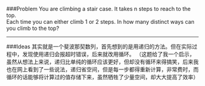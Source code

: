 ###Problem
You are climbing a stair case. It takes n steps to reach to the top.  
Each time you can either climb 1 or 2 steps. In how many distinct ways can you climb to the top?  

---

###Ideas
其实就是一个斐波那契数列，首先想到的是用递归的方法。但在实际过程中，发现使用递归会报超时错误，后来就改用循环。
（这题给了我一个启示，虽然从想法上来说，递归比单纯的循环应该更好，但却没有循环来得搞笑，后来我也在网上看到了一些说法，递归省空间，但是每一步都得重新计算，非常费时，而循环的话能够将计算过的值存储下来，虽然牺牲了少量空间，却大大提高了效率）

